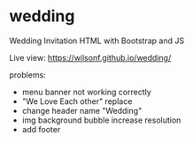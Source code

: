 # wedding

Wedding Invitation HTML with Bootstrap and JS

Live view: https://wilsonf.github.io/wedding/

problems:
* menu banner not working correctly
* "We Love Each other" replace
* change header name "Wedding"
* img background bubble increase resolution
* add footer